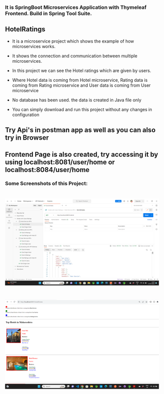 

### It is SpringBoot Microservices Application with Thymeleaf Frontend. Build in Spring Tool Suite.

## HotelRatings
- It is a microservice project which shows the example of how microservices works.
-  It shows the connection and communication between multiple microservices.

-  In this project we can see the Hotel ratings which are given by users.
-  Where Hotel data is coming from Hotel microservice, Rating data is coming from Rating microservice and User data is coming from User microservice
-  No database has been used. the data is created in Java file only
-  You can simply download and run this project without any changes in configuration






 ## Try Api's in postman app as well as you can also try in Browser
 ## Frontend Page is also created, try accessing it by using localhost:8081/user/home or localhost:8084/user/home



### Some Screenshots of this Project:
![Postman example](a1.png)
==================================================================================================================================================================
![Eg1](a2.png)
==================================================================================================================================================================
